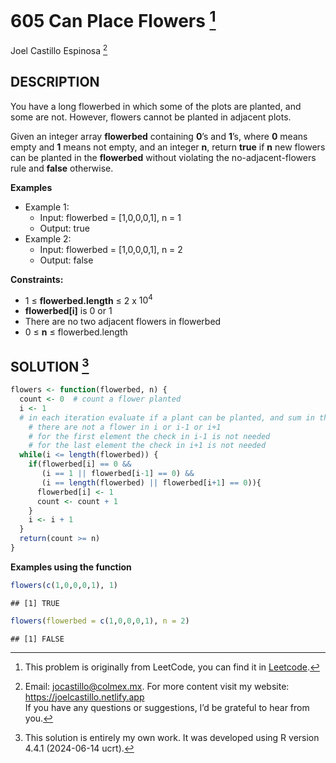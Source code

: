 
# 605 Can Place Flowers [^1]

Joel Castillo Espinosa [^2]

## DESCRIPTION

You have a long flowerbed in which some of the plots are planted, and
some are not. However, flowers cannot be planted in adjacent plots.

Given an integer array **flowerbed** containing **0**’s and **1**’s,
where **0** means empty and **1** means not empty, and an integer **n**,
return **true** if **n** new flowers can be planted in the **flowerbed**
without violating the no-adjacent-flowers rule and **false** otherwise.

**Examples**

- Example 1:
  - Input: flowerbed = \[1,0,0,0,1\], n = 1
  - Output: true
- Example 2:
  - Input: flowerbed = \[1,0,0,0,1\], n = 2
  - Output: false

**Constraints:**

- 1 ≤ **flowerbed.length** ≤ 2 x $10^4$
- **flowerbed\[i\]** is 0 or 1
- There are no two adjacent flowers in flowerbed
- 0 ≤ **n** ≤ flowerbed.length

## SOLUTION [^3]

``` r
flowers <- function(flowerbed, n) {
  count <- 0  # count a flower planted 
  i <- 1 
  # in each iteration evaluate if a plant can be planted, and sum in the count
    # there are not a flower in i or i-1 or i+1
    # for the first element the check in i-1 is not needed
    # for the last element the check in i+1 is not needed
  while(i <= length(flowerbed)) {
    if(flowerbed[i] == 0 &&
       (i == 1 || flowerbed[i-1] == 0) &&
       (i == length(flowerbed) || flowerbed[i+1] == 0)){
      flowerbed[i] <- 1  
      count <- count + 1 
    }
    i <- i + 1 
  }
  return(count >= n)
}
```

**Examples using the function**

``` r
flowers(c(1,0,0,0,1), 1)
```

    ## [1] TRUE

``` r
flowers(flowerbed = c(1,0,0,0,1), n = 2)
```

    ## [1] FALSE

[^1]: This problem is originally from LeetCode, you can find it in
    [Leetcode](https://leetcode.com/problems/can-place-flowers/?envType=study-plan-v2&envId=leetcode-75).

[^2]: Email: <jocastillo@colmex.mx>. For more content visit my website:
    <https://joelcastillo.netlify.app> <br> If you have any questions or
    suggestions, I’d be grateful to hear from you.

[^3]: This solution is entirely my own work. It was developed using R
    version 4.4.1 (2024-06-14 ucrt).
